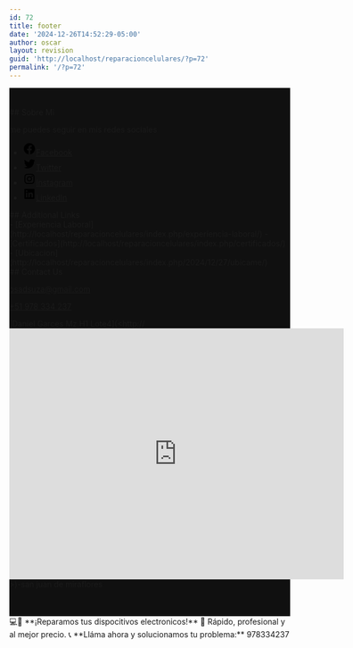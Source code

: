 ```yaml
---
id: 72
title: footer
date: '2024-12-26T14:52:29-05:00'
author: oscar
layout: revision
guid: 'http://localhost/reparacioncelulares/?p=72'
permalink: '/?p=72'
---
```


<div class="wp-block-group has-background-color has-text-color has-background has-link-color has-raleway-font-family wp-elements-cc8ebb8be61a1b44465376e7ebecbd22 is-layout-constrained wp-container-core-group-is-layout-332 wp-block-group-is-layout-constrained" style="background-color:#101010"><div class="wp-block-columns alignwide footer-content is-layout-flex wp-container-core-columns-is-layout-381 wp-block-columns-is-layout-flex" style="margin-top:0;margin-bottom:0;padding-top:35px;padding-right:0px;padding-bottom:35px;padding-left:0px"><div class="wp-block-column footer-box has-background-color has-text-color has-link-color has-figtree-font-family wp-elements-5f00268d06a554582adb223a990f2700 is-layout-flow wp-container-core-column-is-layout-667 wp-block-column-is-layout-flow" style="padding-right:var(--wp--preset--spacing--40);padding-bottom:var(--wp--preset--spacing--50);padding-left:var(--wp--preset--spacing--40)">## Sobre Mi

me puedes seguir en mis redes sociales

- [<svg aria-hidden="true" focusable="false" height="24" version="1.1" viewbox="0 0 24 24" width="24" xmlns="http://www.w3.org/2000/svg"><path d="M12 2C6.5 2 2 6.5 2 12c0 5 3.7 9.1 8.4 9.9v-7H7.9V12h2.5V9.8c0-2.5 1.5-3.9 3.8-3.9 1.1 0 2.2.2 2.2.2v2.5h-1.3c-1.2 0-1.6.8-1.6 1.6V12h2.8l-.4 2.9h-2.3v7C18.3 21.1 22 17 22 12c0-5.5-4.5-10-10-10z"></path></svg><span class="wp-block-social-link-label screen-reader-text">Facebook</span>](https://www.facebook.com/oscaradiel.sullazapata)
- [<svg aria-hidden="true" focusable="false" height="24" version="1.1" viewbox="0 0 24 24" width="24" xmlns="http://www.w3.org/2000/svg"><path d="M22.23,5.924c-0.736,0.326-1.527,0.547-2.357,0.646c0.847-0.508,1.498-1.312,1.804-2.27 c-0.793,0.47-1.671,0.812-2.606,0.996C18.324,4.498,17.257,4,16.077,4c-2.266,0-4.103,1.837-4.103,4.103 c0,0.322,0.036,0.635,0.106,0.935C8.67,8.867,5.647,7.234,3.623,4.751C3.27,5.357,3.067,6.062,3.067,6.814 c0,1.424,0.724,2.679,1.825,3.415c-0.673-0.021-1.305-0.206-1.859-0.513c0,0.017,0,0.034,0,0.052c0,1.988,1.414,3.647,3.292,4.023 c-0.344,0.094-0.707,0.144-1.081,0.144c-0.264,0-0.521-0.026-0.772-0.074c0.522,1.63,2.038,2.816,3.833,2.85 c-1.404,1.1-3.174,1.756-5.096,1.756c-0.331,0-0.658-0.019-0.979-0.057c1.816,1.164,3.973,1.843,6.29,1.843 c7.547,0,11.675-6.252,11.675-11.675c0-0.178-0.004-0.355-0.012-0.531C20.985,7.47,21.68,6.747,22.23,5.924z"></path></svg><span class="wp-block-social-link-label screen-reader-text">Twitter</span>](https://x.com/osadsuza)
- [<svg aria-hidden="true" focusable="false" height="24" version="1.1" viewbox="0 0 24 24" width="24" xmlns="http://www.w3.org/2000/svg"><path d="M12,4.622c2.403,0,2.688,0.009,3.637,0.052c0.877,0.04,1.354,0.187,1.671,0.31c0.42,0.163,0.72,0.358,1.035,0.673 c0.315,0.315,0.51,0.615,0.673,1.035c0.123,0.317,0.27,0.794,0.31,1.671c0.043,0.949,0.052,1.234,0.052,3.637 s-0.009,2.688-0.052,3.637c-0.04,0.877-0.187,1.354-0.31,1.671c-0.163,0.42-0.358,0.72-0.673,1.035 c-0.315,0.315-0.615,0.51-1.035,0.673c-0.317,0.123-0.794,0.27-1.671,0.31c-0.949,0.043-1.233,0.052-3.637,0.052 s-2.688-0.009-3.637-0.052c-0.877-0.04-1.354-0.187-1.671-0.31c-0.42-0.163-0.72-0.358-1.035-0.673 c-0.315-0.315-0.51-0.615-0.673-1.035c-0.123-0.317-0.27-0.794-0.31-1.671C4.631,14.688,4.622,14.403,4.622,12 s0.009-2.688,0.052-3.637c0.04-0.877,0.187-1.354,0.31-1.671c0.163-0.42,0.358-0.72,0.673-1.035 c0.315-0.315,0.615-0.51,1.035-0.673c0.317-0.123,0.794-0.27,1.671-0.31C9.312,4.631,9.597,4.622,12,4.622 M12,3 C9.556,3,9.249,3.01,8.289,3.054C7.331,3.098,6.677,3.25,6.105,3.472C5.513,3.702,5.011,4.01,4.511,4.511 c-0.5,0.5-0.808,1.002-1.038,1.594C3.25,6.677,3.098,7.331,3.054,8.289C3.01,9.249,3,9.556,3,12c0,2.444,0.01,2.751,0.054,3.711 c0.044,0.958,0.196,1.612,0.418,2.185c0.23,0.592,0.538,1.094,1.038,1.594c0.5,0.5,1.002,0.808,1.594,1.038 c0.572,0.222,1.227,0.375,2.185,0.418C9.249,20.99,9.556,21,12,21s2.751-0.01,3.711-0.054c0.958-0.044,1.612-0.196,2.185-0.418 c0.592-0.23,1.094-0.538,1.594-1.038c0.5-0.5,0.808-1.002,1.038-1.594c0.222-0.572,0.375-1.227,0.418-2.185 C20.99,14.751,21,14.444,21,12s-0.01-2.751-0.054-3.711c-0.044-0.958-0.196-1.612-0.418-2.185c-0.23-0.592-0.538-1.094-1.038-1.594 c-0.5-0.5-1.002-0.808-1.594-1.038c-0.572-0.222-1.227-0.375-2.185-0.418C14.751,3.01,14.444,3,12,3L12,3z M12,7.378 c-2.552,0-4.622,2.069-4.622,4.622S9.448,16.622,12,16.622s4.622-2.069,4.622-4.622S14.552,7.378,12,7.378z M12,15 c-1.657,0-3-1.343-3-3s1.343-3,3-3s3,1.343,3,3S13.657,15,12,15z M16.804,6.116c-0.596,0-1.08,0.484-1.08,1.08 s0.484,1.08,1.08,1.08c0.596,0,1.08-0.484,1.08-1.08S17.401,6.116,16.804,6.116z"></path></svg><span class="wp-block-social-link-label screen-reader-text">Instagram</span>](https://www.instagram.com/drakonero10/)
- [<svg aria-hidden="true" focusable="false" height="24" version="1.1" viewbox="0 0 24 24" width="24" xmlns="http://www.w3.org/2000/svg"><path d="M19.7,3H4.3C3.582,3,3,3.582,3,4.3v15.4C3,20.418,3.582,21,4.3,21h15.4c0.718,0,1.3-0.582,1.3-1.3V4.3 C21,3.582,20.418,3,19.7,3z M8.339,18.338H5.667v-8.59h2.672V18.338z M7.004,8.574c-0.857,0-1.549-0.694-1.549-1.548 c0-0.855,0.691-1.548,1.549-1.548c0.854,0,1.547,0.694,1.547,1.548C8.551,7.881,7.858,8.574,7.004,8.574z M18.339,18.338h-2.669 v-4.177c0-0.996-0.017-2.278-1.387-2.278c-1.389,0-1.601,1.086-1.601,2.206v4.249h-2.667v-8.59h2.559v1.174h0.037 c0.356-0.675,1.227-1.387,2.526-1.387c2.703,0,3.203,1.779,3.203,4.092V18.338z"></path></svg><span class="wp-block-social-link-label screen-reader-text">LinkedIn</span>](https://www.linkedin.com/in/oscar-adiel-sulla-zapata)

</div><div class="wp-block-column footer-box is-layout-flow wp-container-core-column-is-layout-668 wp-block-column-is-layout-flow" style="padding-right:var(--wp--preset--spacing--40);padding-bottom:var(--wp--preset--spacing--50);padding-left:var(--wp--preset--spacing--40)">## Additional Links

<nav aria-label="Navegación de Pie de página 3 23" class="has-text-color has-#E1E1E1-color items-justified-left is-vertical is-head-menu wp-block-navigation has-raleway-font-family is-content-justification-left is-layout-flex wp-container-core-navigation-is-layout-27 wp-block-navigation-is-layout-flex" style="font-style:normal;font-weight:400;">- [<span class="wp-block-navigation-item__label">Experiencia Laboral</span>](http://localhost/reparacioncelulares/index.php/experiencia-laboral/)
- [<span class="wp-block-navigation-item__label">Certificados</span>](http://localhost/reparacioncelulares/index.php/certificados/)
- [<span class="wp-block-navigation-item__label">Ubicacion</span>](http://localhost/reparacioncelulares/index.php/2024/12/27/ubicame/)

</nav></div><div class="wp-block-column footer-box is-layout-flow wp-container-core-column-is-layout-669 wp-block-column-is-layout-flow" style="padding-bottom:var(--wp--preset--spacing--50)">## Contact Us

<span class="dashicons dashicons-email-alt"></span>[osadsuza@gmail.com](https://mail.google.com/mail/u/osadsuza@gmail.com)

[+51 978 334 237](tel:51978334237)

<span class="dashicons dashicons-admin-home"></span> [Daniel Garces Mz.H1 Lote4](<http://<iframe src="https://www.google.com/maps/embed?pb=!1m18!1m12!1m3!1d559.709994531535!2d-76.97553672630413!3d-12.142928758299535!2m3!1f0!2f0!3f0!3m2!1i1024!2i768!4f13.1!3m3!1m2!1s0x9105b865f52f601f%3A0xa149a819ad914103!2sCa.%20Daniel%20Garces%2C%20San%20Juan%20de%20Miraflores%2015803!5e0!3m2!1ses-419!2spe!4v1735238142954!5m2!1ses-419!2spe" width="600" height="450" style="border:0;" allowfullscreen="" loading="lazy" referrerpolicy="no-referrer-when-downgrade"></iframe>>)-san juan de miraflores

</div></div></div><div class="wp-block-group copyright-text has-background is-layout-constrained wp-container-core-group-is-layout-333 wp-block-group-is-layout-constrained" style="background-color:var(--wp--preset--color--accent)"><div class="wp-block-columns is-layout-flex wp-container-core-columns-is-layout-382 wp-block-columns-is-layout-flex"><div class="wp-block-column is-layout-flow wp-block-column-is-layout-flow" style="flex-basis:100%">💻📱 **¡Reparamos tus dispocitivos electronicos!** 🔧  
Rápido, profesional y al mejor precio.  
📞 **Lláma ahora y solucionamos tu problema:** 978334237

</div></div></div><div class="wp-block-buttons is-layout-flex wp-block-buttons-is-layout-flex"><div class="wp-block-button scroll-top-button"><a class="wp-block-button__link wp-element-button"><span class="dashicons dashicons-arrow-up-alt"></span></a></div></div>